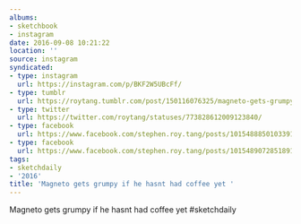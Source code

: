 ```yaml
---
albums:
- sketchbook
- instagram
date: 2016-09-08 10:21:22
location: ''
source: instagram
syndicated:
- type: instagram
  url: https://instagram.com/p/BKF2W5UBcFf/
- type: tumblr
  url: https://roytang.tumblr.com/post/150116076325/magneto-gets-grumpy-if-he-hasnt-had-coffee-yet
- type: twitter
  url: https://twitter.com/roytang/statuses/773828612009123840/
- type: facebook
  url: https://www.facebook.com/stephen.roy.tang/posts/10154888501033912:2
- type: facebook
  url: https://www.facebook.com/stephen.roy.tang/posts/10154890728518912
tags:
- sketchdaily
- '2016'
title: 'Magneto gets grumpy if he hasnt had coffee yet '
---
```


Magneto gets grumpy if he hasnt had coffee yet #sketchdaily